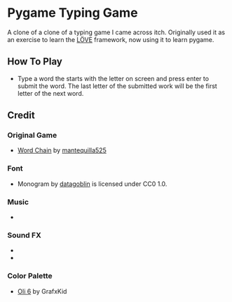 # Pygame Typing Game


A clone of a clone of a typing game I came across itch. Originally used it as an exercise to learn the [LÖVE](https://love2d.org/) framework, now using it to learn pygame.


## How To Play

- Type a word the starts with the letter on screen and press enter to submit the word. The last letter of the submitted work will be the first letter of the next word. 

## Credit

### Original Game
- [Word Chain](https://mantequilla525.itch.io/word-chain) by [mantequilla525](https://mantequilla525.itch.io/)

### Font
- Monogram by [datagoblin](https://datagoblin.itch.io/) is licensed under CC0 1.0.

### Music 
- 

### Sound FX
- 
- 

### Color Palette
- [Oli 6](https://lospec.com/palette-list/oil-6) by GrafxKid
